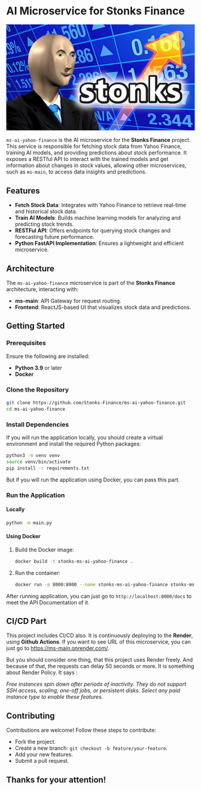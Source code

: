 # AI Microservice for Stonks Finance
![](./readme_images/stonks-image.jpg)

`ms-ai-yahoo-finance` is the AI microservice for the **Stonks Finance** project. This service is responsible for fetching stock data from Yahoo Finance, training AI models, and providing predictions about stock performance. It exposes a RESTful API to interact with the trained models and get information about changes in stock values, allowing other microservices, such as `ms-main`, to access data insights and predictions.

## Features
- **Fetch Stock Data**: Integrates with Yahoo Finance to retrieve real-time and historical stock data.
- **Train AI Models**: Builds machine learning models for analyzing and predicting stock trends.
- **RESTFul API**: Offers endpoints for querying stock changes and forecasting future performance.
- **Python FastAPI Implementation**: Ensures a lightweight and efficient microservice.
 
## Architecture
The `ms-ai-yahoo-finance` microservice is part of the **Stonks Finance** architecture, interacting with:
- **ms-main**: API Gateway for request routing.
- **Frontend**: ReactJS-based UI that visualizes stock data and predictions.

## Getting Started

### Prerequisites
Ensure the following are installed:
- **Python 3.9** or later
- **Docker** 

### Clone the Repository
```bash
git clone https://github.com/Stonks-Finance/ms-ai-yahoo-finance.git
cd ms-ai-yahoo-finance
```

### Install Dependencies
If you will run the application locally, you should create a virtual environment and install the required Python packages:
```bash
python3 -m venv venv
source venv/bin/activate
pip install -r requirements.txt
```
But if you will run the application using Docker, you can pass this part.

### Run the Application

#### Locally
```bash
python -m main.py
```

#### Using Docker
1. Build the Docker image:
   ```bash
   docker build -t stonks-ms-ai-yahoo-finance .
   ```
2. Run the container:
   ```bash
   docker run -p 8000:8000 --name stonks-ms-ai-yahoo-finance stonks-ms-ai-yahoo-finance
   ```

After running application, you can just go to `http://localhost:8000/docs` to meet the API Documentation of it. 

## CI/CD Part
This project includes CI/CD also. It is continuously deploying to the **Render**, using **Github Actions**. If you want to see URL of this microservice, you can just go to <a href="https://ms-main.onrender.com/">https://ms-main.onrender.com/</a>. 

But you should consider one thing, that this project uses Render freely. And because of that, the requests can delay 50 seconds or more. It is something about Render Policy. It says : 

<i>
Free instances spin down after periods of inactivity. They do not support SSH access, scaling, one-off jobs, or persistent disks. Select any paid instance type to enable these features.
</i>

## Contributing
Contributions are welcome! Follow these steps to contribute:
* Fork the project.
* Create a new branch: `git checkout -b feature/your-feature`. 
* Add your new features.
* Submit a pull request. 

## Thanks for your attention! 